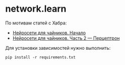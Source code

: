 # network.learn

По мотивам статей с Хабра:

 - [Нейросети для чайников. Начало](https://habrahabr.ru/post/143129/)
 - [Нейросети для чайников. Часть 2 — Перцептрон](https://habrahabr.ru/post/144881/)

Для установки зависимостей нужно выполнить:

    pip install -r requirements.txt
